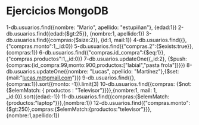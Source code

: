# Ejercicios MongoDB
1-db.usuarios.find({nombre: "Mario", apellido: "estupiñan"}, {edad:1})
2-db.usuarios.find({edad:{$gt:25}}, {nombre:1, apellido:1})
3-db.usuarios.find({compras:{$size:2}}, {id:1, mail:1})
4-db.usuarios.find({},{"compras.monto":1,_id:0})
5-db.usuarios.find({"compras.2":{$exists:true}},{compras:1})
6-db.usuarios.find({"compras.id_compra":{$eq:1}},{"compras.productos":1,_id:0})
7-db.usuarios.updateOne({_id:2}, {$push:{compras:{id_compra:99,monto:900,productos:["labial","pasta frola"]}}})
8-db.usuarios.updateOne({nombre: "Lucas", apellido: "Martínez"},{$set:{mail:"lucas.m@gmail.com"}})
9-db.usuarios.find({}, {compras:1}).sort({monto: -1}).limit(3)
10-db.usuarios.find({compras: {$not:{$elemMatch: { productos : "Televisor"}}}},{nombre:1, mail: 1, _id:0}).sort({edad:-1})
11-db.usuarios.find({compras:{$elemMatch:{productos:"laptop"}}},{nombre:1})
12-db.usuarios.find({"compras.monto":{$gt:250},compras:{$elemMatch:{productos:"televisor"}}},{nombre:1,apellido:1})
